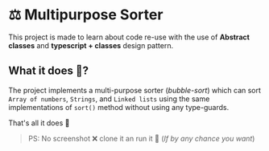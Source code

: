 # ⚖ Multipurpose Sorter

This project is made to learn about code re-use with the use of **Abstract classes** and **typescript + classes** design pattern.

## What it does 🤔?

The project implements a multi-purpose sorter (_bubble-sort_) which can sort `Array of numbers`, `Strings`, and `Linked lists` using the same implementations of `sort()` method without using any type-guards.

That's all it does 🙂

> PS: No screenshot ❌ clone it an run it 🙂 (_If by any chance you want_)
